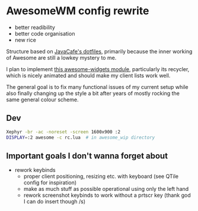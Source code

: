 # AwesomeWM config rewrite

- better readibility
- better code organisation
- new rice

Structure based on [JavaCafe's dotfiles](https://github.com/JavaCafe01/dotfiles/tree/master/config/awesome), primarily because the inner working of Awesome are still a lowkey mystery to me.

I plan to implement [this awesome-widgets module](https://github.com/andOrlando/awesome-widgets), particularly its recycler, which is nicely animated and should make my client lists work well.

The general goal is to fix many functional issues of my current setup while also finally changing up the style a bit after years of mostly rocking the same general colour scheme.

## Dev

```sh
Xephyr -br -ac -noreset -screen 1600x900 :2
DISPLAY=:2 awesome -c rc.lua  # in awesome_wip directory
```

## Important goals I don't wanna forget about

- rework keybinds
  - proper client positioning, resizing etc. with keyboard (see QTile config for inspiration)
  - make as much stuff as possible operational using only the left hand
  - rework screenshot keybinds to work without a prtscr key (thank god I can do insert though /s)
